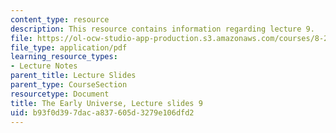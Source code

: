 ```yaml
---
content_type: resource
description: This resource contains information regarding lecture 9.
file: https://ol-ocw-studio-app-production.s3.amazonaws.com/courses/8-286-the-early-universe-fall-2013/b93f0d397daca837605d3279e106dfd2_MIT8_286F13_lec09.pdf
file_type: application/pdf
learning_resource_types:
- Lecture Notes
parent_title: Lecture Slides
parent_type: CourseSection
resourcetype: Document
title: The Early Universe, Lecture slides 9
uid: b93f0d39-7dac-a837-605d-3279e106dfd2
---
```

